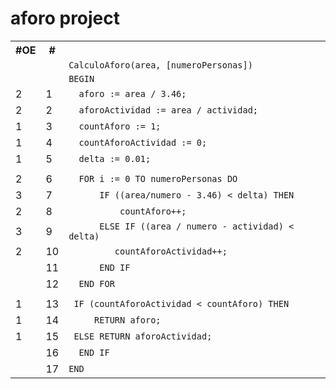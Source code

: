 # aforo project

<table style="width:100%;border:none">
	<tr><th>#OE</th>    <th>#</th><th></th></tr>
	<tr><td></td><td></td><td><code>CalculoAforo(area, [numeroPersonas]) </code></td></tr>
	<tr><td></td><td></td><td><code>BEGIN</code></td></tr>
	<tr><td>2</td><td>1</td><td><code>	aforo := area / 3.46;</code></td></tr>
	<tr><td>2</td><td>2</td><td><code>	aforoActividad := area / actividad;</code></td></tr>
	<tr><td>1</td><td>3</td><td><code>	countAforo := 1;</code></td></tr>
	<tr><td>1</td><td>4</td><td><code>	countAforoActividad := 0;</code></td></tr>
	<tr><td>1</td><td>5</td><td><code>	delta := 0.01;</code></td></tr>
	<tr><td></td><td></td><td><code></code></td></tr>
	<tr><td>2</td><td>6</td><td><code>	FOR i := 0 TO numeroPersonas DO</code></td></tr>
	<tr><td>3</td><td>7</td><td><code>		IF ((area/numero - 3.46) < delta) THEN</code></td></tr>
	<tr><td>2</td><td>8</td><td><code>			countAforo++;</code></td></tr>
	<tr><td>3</td><td>9</td><td><code>		ELSE IF ((area / numero - actividad) < delta)</code></td></tr>
	<tr><td>2</td><td>10</td><td><code>			countAforoActividad++;</code></td></tr>
	<tr><td></td><td>11</td><td><code>		END IF</code></td></tr>
	<tr><td></td><td>12</td><td><code>	END FOR</code></td></tr>
	<tr><td></td><td></td><td><code></code></td></tr>
	<tr><td>1</td><td>13</td><td><code>	IF (countAforoActividad < countAforo) THEN</code></td></tr>
	<tr><td>1</td><td>14</td><td><code>		RETURN aforo;</code></td></tr>
	<tr><td>1</td><td>15</td><td><code>	ELSE RETURN aforoActividad;</code></td></tr>
	<tr><td></td><td>16</td><td><code>	END IF</code></td></tr>
	<tr><td></td><td>17</td><td><code>END</code></td></tr>
</table>



